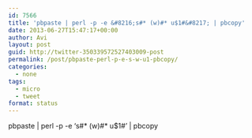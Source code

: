 ```yaml
---
id: 7566
title: 'pbpaste | perl -p -e &#8216;s#* (w)#* u$1#&#8217; | pbcopy'
date: 2013-06-27T15:47:17+00:00
author: Avi
layout: post
guid: http://twitter-350339572527403009-post
permalink: /post/pbpaste-perl-p-e-s-w-u1-pbcopy/
categories:
  - none
tags:
  - micro
  - tweet
format: status
---
```

pbpaste | perl -p -e &#8216;s#\* (w)#\* u$1#&#8217; | pbcopy